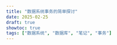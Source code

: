 ```yaml
---
title: "数据系统事务的简单探讨"
date: 2025-02-25
draft: true
showtoc: true
tags: ["数据系统", "数据库", "笔记", "事务"]
---
```


